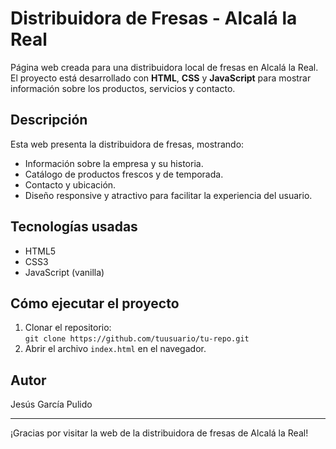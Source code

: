 # Distribuidora de Fresas - Alcalá la Real

Página web creada para una distribuidora local de fresas en Alcalá la Real.  
El proyecto está desarrollado con **HTML**, **CSS** y **JavaScript** para mostrar información sobre los productos, servicios y contacto.

## Descripción

Esta web presenta la distribuidora de fresas, mostrando:

- Información sobre la empresa y su historia.
- Catálogo de productos frescos y de temporada.
- Contacto y ubicación.
- Diseño responsive y atractivo para facilitar la experiencia del usuario.

## Tecnologías usadas

- HTML5
- CSS3
- JavaScript (vanilla)

## Cómo ejecutar el proyecto

1. Clonar el repositorio:  
   `git clone https://github.com/tuusuario/tu-repo.git`
2. Abrir el archivo `index.html` en el navegador.

## Autor

Jesús García Pulido

---

¡Gracias por visitar la web de la distribuidora de fresas de Alcalá la Real!
